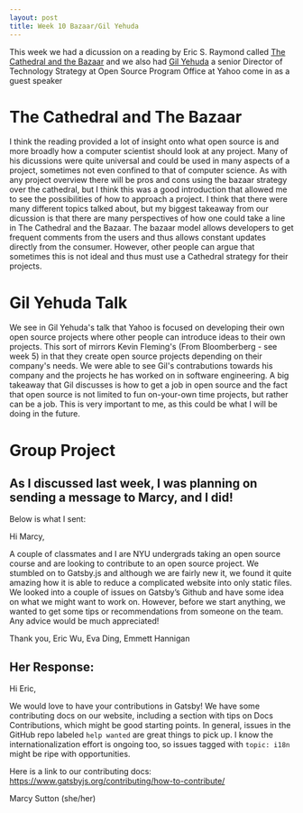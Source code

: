 ```yaml
---
layout: post
title: Week 10 Bazaar/Gil Yehuda
---
```

This week we had a dicussion on a reading by Eric S. Raymond called [The Cathedral and the Bazaar](http://www.catb.org/~esr/writings/cathedral-bazaar/) and we also had [Gil Yehuda](https://www.linkedin.com/in/gilyehuda/detail/recent-activity/posts/) a senior Director of Technology Strategy at Open Source Program Office at Yahoo come in as a guest speaker

# The Cathedral and The Bazaar
I think the reading provided a lot of insight onto what open source is and more broadly how a computer scientist should look at any project. Many of his dicussions were quite universal and could be used in many aspects of a project, sometimes not even confined to that of computer science. As with any project overview there will be pros and cons using the bazaar strategy over the cathedral, but I think this was a good introduction that allowed me to see the possibilities of how to approach a project. I think that there were many different topics talked about, but my biggest takeaway from our dicussion is that there are many perspectives of how one could take a line in The Cathedral and the Bazaar. The bazaar model allows developers to get frequent comments from the users and thus allows constant updates directly from the consumer. However, other people can argue that sometimes this is not ideal and thus must use a Cathedral strategy for their projects. 
# Gil Yehuda Talk
We see in Gil Yehuda's talk that Yahoo is focused on developing their own open source projects where other people can introduce ideas to their own projects. This sort of mirrors Kevin Fleming's (From Bloomberberg - see week 5) in that they create open source projects depending on their company's needs. We were able to see Gil's contrabutions towards his company and the projects he has worked on in software engineering. A big takeaway that Gil discusses is how to get a job in open source and the fact that open source is not limited to fun on-your-own time projects, but rather can be a job. This is very important to me, as this could be what I will be doing in the future. 
# Group Project
## As I discussed last week, I was planning on sending a message to Marcy, and I did! 
Below is what I sent: 

Hi Marcy,

A couple of classmates and I are NYU undergrads taking an open source course and are looking to contribute to an open source project. We stumbled on to Gatsby.js and although we are fairly new it, we found it quite amazing how it is able to reduce a complicated website into only static files. We looked into a couple of issues on Gatsby’s Github and have some idea on what we might want to work on. However, before we start anything, we wanted to get some tips or recommendations from someone on the team. Any advice would be much appreciated!

Thank you,
Eric Wu, Eva Ding, Emmett Hannigan

## Her Response: 

Hi Eric,

We would love to have your contributions in Gatsby! We have some contributing docs on our website, including a section with tips on Docs Contributions, which might be good starting points. In general, issues in the GitHub repo labeled `help wanted` are great things to pick up. I know the internationalization effort is ongoing too, so issues tagged with `topic: i18n` might be ripe with opportunities.

Here is a link to our contributing docs: https://www.gatsbyjs.org/contributing/how-to-contribute/

Marcy Sutton (she/her)

